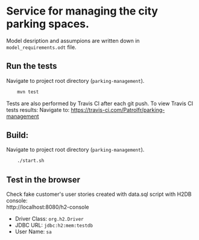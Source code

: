 
Service for managing the city parking spaces.
=============================================

Model desription and assumpions are written down in `model_requirements.odt` file.

Run the tests
------------------

Navigate to project root directory (`parking-management`).<br>
```bash
	mvn test
```

Tests are also performed by Travis CI after each git push.
To view Travis CI tests results:
Navigate to: 
		https://travis-ci.com/Patrolfr/parking-management

Build:<br>
-----------
Navigate to project root directory (`parking-management`).
```bash
	./start.sh
```

Test in the browser
-------------------
Check fake customer's user stories created with data.sql script with H2DB console:<br>
		http://localhost:8080/h2-console
* Driver Class:	`org.h2.Driver`
* JDBC URL: `jdbc:h2:mem:testdb`
* User Name: `sa`


